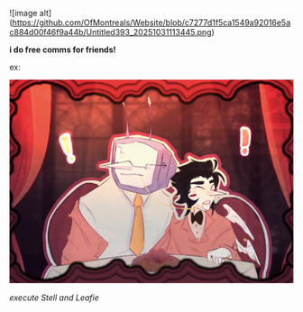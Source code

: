 <html>
<head>
  </html>
  </head>
  <body>
  <FONT COLOR= "yellow">
    
  </font>
  </body>
</html>
  
![image alt] (https://github.com/OfMontreals/Website/blob/c7277d1f5ca1549a92016e5ac884d00f46f9a44b/Untitled393_20251031113445.png)

**i do free comms for friends!**

ex:
 
![image alt](https://github.com/OfMontreals/Website/blob/bea7c2b445523c32f90db901bb16043ddf3e790c/IMG_9143.jpeg)

*execute Stell and Leafie*
